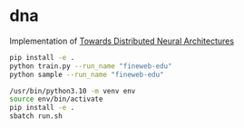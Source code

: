 # dna

Implementation of [Towards Distributed Neural Architectures](https://arxiv.org/abs/2506.22389)

```sh
pip install -e .
python train.py --run_name "fineweb-edu"
python sample --run_name "fineweb-edu"
```


```sh
/usr/bin/python3.10 -m venv env
source env/bin/activate
pip install -e .
sbatch run.sh
```